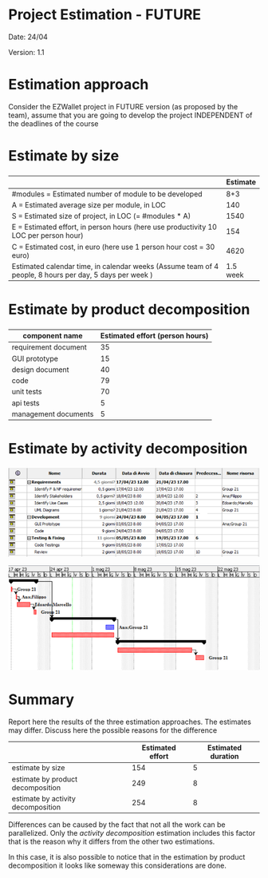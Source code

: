 # Project Estimation - FUTURE
Date: 24/04

Version: 1.1

# Estimation approach
Consider the EZWallet  project in FUTURE version (as proposed by the team), assume that you are going to develop the project INDEPENDENT of the deadlines of the course

# Estimate by size
###
|             | Estimate                        |            
| ----------- | ------------------------------- |  
| #modules =  Estimated number of module to be developed   | 8+3 |                      
|  A = Estimated average size per module, in LOC       |  140  |                        
| S = Estimated size of project, in LOC (= #modules * A) | 1540 |
| E = Estimated effort, in person hours (here use productivity 10 LOC per person hour)  |      154     |  
| C = Estimated cost, in euro (here use 1 person hour cost = 30 euro)| 4620   |
| Estimated calendar time, in calendar weeks (Assume team of 4 people, 8 hours per day, 5 days per week ) |  1.5 week |    
             


# Estimate by product decomposition
###
|         component name    | Estimated effort (person hours)   |            
| ----------- | ------------------------------- |
|requirement document    | 35 |
| GUI prototype |15 |
|design document |40|
|code | 79 |
| unit tests |70|
| api tests |5|
| management documents  |5|


<!-- </Estimated effort = Code + Unit tests + Api Tests .js> -->


# Estimate by activity decomposition
<!-- ### 
|         Activity name    | Estimated effort (person hours)   |             
| ----------- | ------------------------------- | 
| | | -->
###
<!-- Insert here Gantt chart with above activities -->

![Activity decomposition](imgs/Gantt_v2_sx.png)

![Gantt Chart](imgs/Gantt_v2_dx.png)


# Summary

Report here the results of the three estimation approaches. The  estimates may differ. Discuss here the possible reasons for the difference

|             | Estimated effort                        |   Estimated duration |          
| ----------- | ------------------------------- | ---------------|
| estimate by size | 154 | 5 |
| estimate by product decomposition | 249 | 8 |
| estimate by activity decomposition | 254 | 8 |

Differences can be caused by the fact that not all the work can be parallelized. Only the *activity decomposition* estimation includes this factor that is the reason why it differs from the other two estimations.

In this case, it is also possible to notice that in the estimation by product decomposition it looks like someway this considerations are done.
